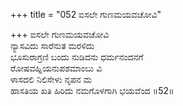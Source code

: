 +++
title = "052 ಐಸಲೇ ಗುಣಮಯವಚೋವಿ"

+++
ಐಸಲೇ ಗುಣಮಯವಚೋವಿ  
ನ್ಯಾಸವಿದು ಸಾರೆನುತ ಮರಳಿದು  
ಭೂಸುರಾಗ್ರಣಿ ಬಂದು ನುಡಿದನು ಧರ್ಮನಂದನಗೆ  
ರೋಷವಹ್ನಿಯನುಪಶಮಾಂಬು ವಿ  
ಳಾಸದಲಿ ನಿಲಿಸೇಳು ನೃಪನ ಮ  
ಹಾಸತಿಯ ಖತಿ ಹಿರಿದು ನಮಗೊಳಗಾಗಿ ಭಯವೆಂದ     ॥52॥